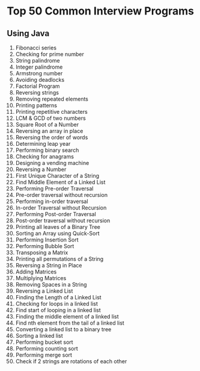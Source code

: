 # Top 50 Common Interview Programs
## Using Java
 1. Fibonacci series
 2. Checking for prime number
 3. String palindrome
 4. Integer palindrome
 5. Armstrong number
 6. Avoiding deadlocks
 7. Factorial Program
 8. Reversing strings
 9. Removing repeated elements
10. Printing patterns
11. Printing repetitive characters
12. LCM & GCD of two numbers
13. Square Root of a Number
14. Reversing an array in place
15. Reversing the order of words
16. Determining leap year
17. Performing binary search
18. Checking for anagrams
19. Designing a vending machine
20. Reversing a Number
21. First Unique Character of a String
22. Find Middle Element of a Linked List
23. Performing Pre-order Traversal
24. Pre-order traversal without recursion
25. Performing in-order traversal
26. In-order Traversal without Recursion
27. Performing Post-order Traversal
28. Post-order traversal without recursion
29. Printing all leaves of a Binary Tree
30. Sorting an Array using Quick-Sort
31. Performing Insertion Sort
32. Performing Bubble Sort
33. Transposing a Matrix
34. Printing all permutations of a String
35. Reversing a String in Place
36. Adding Matrices
37. Multiplying Matrices
38. Removing Spaces in a String
39. Reversing a Linked List
40. Finding the Length of a Linked List
41. Checking for loops in a linked list
42. Find start of looping in a linked list
43. Finding the middle element of a linked list
44. Find nth element from the tail of a linked list
45. Converting a linked list to a binary tree
46. Sorting a linked list
47. Performing bucket sort
48. Performing counting sort
49. Performing merge sort
50. Check if 2 strings are rotations of each other
